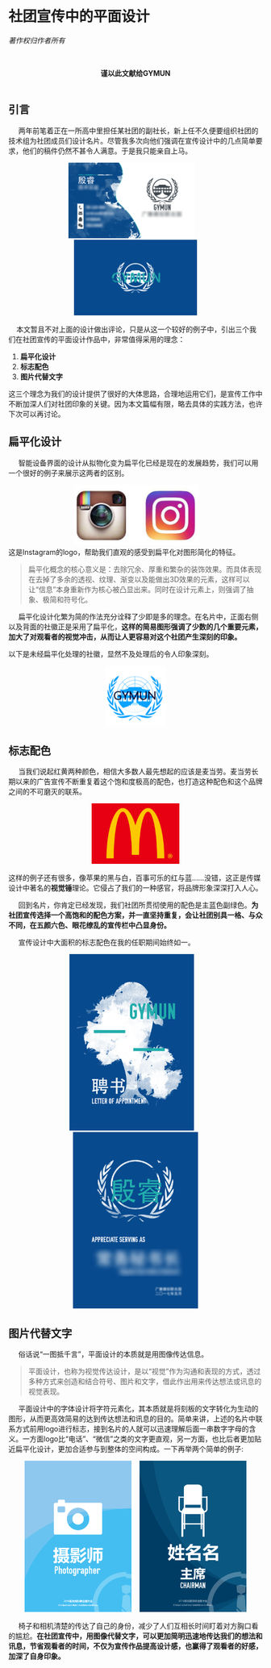 # [](#header-1)社团宣传中的平面设计
_著作权归作者所有_


<br>**<center>谨以此文献给GYMUN</center>**<br>


<body>
    <div style="margin: 0 auto">

## [](#header-2)引言
&nbsp;&nbsp;&nbsp;&nbsp;
两年前笔着正在一所高中里担任某社团的副社长，新上任不久便要组织社团的技术组为社团成员们设计名片。尽管我多次向他们强调在宣传设计中的几点简单要求，他们的稿件仍然不甚令人满意。于是我只能亲自上马。

<center><img src="images/mpz.png" height="150">&nbsp;&nbsp;&nbsp;&nbsp;<img src="images/mpb.png" height="150"></center>

&nbsp;&nbsp;&nbsp;&nbsp;本文暂且不对上面的设计做出评论，只是从这一个较好的例子中，引出三个我们在社团宣传的平面设计作品中，非常值得采用的理念：
1.  **扁平化设计**
1.  **标志配色**
1.  **图片代替文字**

这三个理念为我们的设计提供了很好的大体思路，合理地运用它们，是宣传工作中不断加深人们对社团印象的关键。因为本文篇幅有限，略去具体的实践方法，也许下次可以再讨论。

## [](#header-2)扁平化设计
&nbsp;&nbsp;&nbsp;&nbsp;
智能设备界面的设计从拟物化变为扁平化已经是现在的发展趋势，我们可以用一个很好的例子来展示这两者的区别。
<center><img src="images/ins.jpg" height="120"></center>
这是Instagram的logo，帮助我们直观的感受到扁平化对图形简化的特征。

>扁平化概念的核心意义是：去除冗余、厚重和繁杂的装饰效果。而具体表现在去掉了多余的透视、纹理、渐变以及能做出3D效果的元素，这样可以让“信息”本身重新作为核心被凸显出来。同时在设计元素上，则强调了抽象、极简和符号化。

&nbsp;&nbsp;&nbsp;&nbsp;
扁平化设计化繁为简的作法充分诠释了少即是多的理念。在名片中，正面右侧以及背面的社徽正是采用了扁平化，**这样的简易图形强调了少数的几个重要元素，加大了对观看者的视觉冲击，从而让人更容易对这个社团产生深刻的印象。**

以下是未经扁平化处理的社徽，显然不及处理后的令人印象深刻。
<center><img src="images/old.png" height="120"></center>

## [](#header-2)标志配色
&nbsp;&nbsp;&nbsp;&nbsp;
当我们说起红黄两种颜色，相信大多数人最先想起的应该是麦当劳。麦当劳长期以来的广告宣传不断重复着这个饱和度极高的配色，也打造这种配色和这个品牌之间的不可磨灭的联系。

<center><img src="images/mc.jpg" height="120"></center>

这样的例子还有很多，像苹果的黑与白，百事可乐的红与蓝……没错，这正是传媒设计中著名的**视觉锤**理论。它侵占了我们的一种感官，将品牌形象深深打入人心。

&nbsp;&nbsp;&nbsp;&nbsp;
回到名片，你肯定已经发现，我们社团所贯彻使用的配色是主蓝色副绿色。**为社团宣传选择一个高饱和的配色方案，并一直坚持重复，会让社团别具一格、与众不同，在五颜六色、眼花缭乱的宣传栏中凸显身份。**

&nbsp;&nbsp;&nbsp;&nbsp;
宣传设计中大面积的标志配色在我的任职期间始终如一。

<center><img src="images/15.png" height="350">&nbsp;&nbsp;&nbsp;&nbsp;<img src="images/16.png" height="350"></center>

## [](#header-2)图片代替文字
&nbsp;&nbsp;&nbsp;&nbsp;
俗话说“一图抵千言”，平面设计的本质就是用图像传达信息。
>平面设计，也称为视觉传达设计，是以“视觉”作为沟通和表现的方式，透过多种方式来创造和结合符号、图片和文字，借此作出用来传达想法或讯息的视觉表现。

&nbsp;&nbsp;&nbsp;&nbsp;
平面设计中的字体设计将字符元素化，其本质就是将刻板的文字转化为生动的图形，从而更高效简易的达到传达想法和讯息的目的。简单来讲，上述的名片中联系方式前用logo进行标志，接到名片的人就可以迅速理解后面一串数字字母的含义。一方面logo比“电话”、“微信”之类的文字更直观，另一方面，也比后者更加贴近扁平化设计，更加合适参与到整体的空间构成。一下再举两个简单的例子:
<center><img src="images/ph.png" height="300">&nbsp;&nbsp;&nbsp;&nbsp;<img src="images/ch.png" height="300"></center>

&nbsp;&nbsp;&nbsp;&nbsp;
椅子和相机清楚的传达了自己的身份，减少了人们互相长时间盯着对方胸口看的尴尬。**在社团宣传中，用图像代替文字，可以更加简明迅速地传达我们的想法和讯息，节省观看者的时间，不仅为宣传作品提高设计感，也赢得了观看者的好感，加深了自身印象。**

</div>
</body>